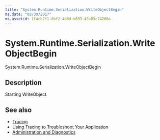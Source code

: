 ```yaml
---
title: "System.Runtime.Serialization.WriteObjectBegin"
ms.date: "03/30/2017"
ms.assetid: 1f4cb7f1-8bf2-4b6d-b693-43a83c74260a
---
```

# System.Runtime.Serialization.WriteObjectBegin
System.Runtime.Serialization.WriteObjectBegin  
  
## Description  
 Starting WriteObject.  
  
## See also
- [Tracing](../../../../../docs/framework/wcf/diagnostics/tracing/index.md)
- [Using Tracing to Troubleshoot Your Application](../../../../../docs/framework/wcf/diagnostics/tracing/using-tracing-to-troubleshoot-your-application.md)
- [Administration and Diagnostics](../../../../../docs/framework/wcf/diagnostics/index.md)
